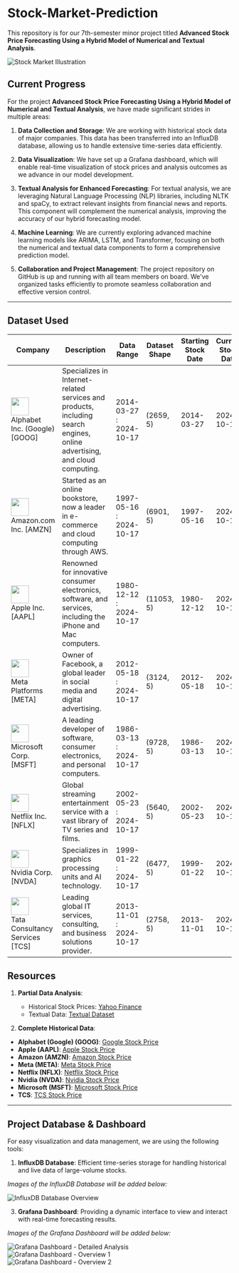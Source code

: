 # Stock-Market-Prediction

This repository is for our 7th-semester minor project titled **Advanced Stock Price Forecasting Using a Hybrid Model of Numerical and Textual Analysis**.

![Stock Market Illustration](https://github.com/user-attachments/assets/f5751f74-43c5-4045-aa9f-bb7abd19c1aa)

## Current Progress

For the project **Advanced Stock Price Forecasting Using a Hybrid Model of Numerical and Textual Analysis**, we have made significant strides in multiple areas:

1. **Data Collection and Storage**: We are working with historical stock data of major companies. This data has been transferred into an InfluxDB database, allowing us to handle extensive time-series data efficiently.

2. **Data Visualization**: We have set up a Grafana dashboard, which will enable real-time visualization of stock prices and analysis outcomes as we advance in our model development.

3. **Textual Analysis for Enhanced Forecasting**: For textual analysis, we are leveraging Natural Language Processing (NLP) libraries, including NLTK and spaCy, to extract relevant insights from financial news and reports. This component will complement the numerical analysis, improving the accuracy of our hybrid forecasting model.

4. **Machine Learning**: We are currently exploring advanced machine learning models like ARIMA, LSTM, and Transformer, focusing on both the numerical and textual data components to form a comprehensive prediction model.

5. **Collaboration and Project Management**: The project repository on GitHub is up and running with all team members on board. We've organized tasks efficiently to promote seamless collaboration and effective version control.

---

## Dataset Used

| Company                           | Description                                                                                     | Data Range           | Dataset Shape | Starting Stock Date | Current Stock Date | Starting Stock Price | Current Stock Price |
|-----------------------------------|-------------------------------------------------------------------------------------------------|----------------------|---------------|---------------------|--------------------|----------------------|----------------------|
| <img src="https://www.freepnglogos.com/uploads/google-logo-png/google-logo-png-suite-everything-you-need-know-about-google-newest-0.png" height="40"> <br> Alphabet Inc. (Google) [GOOG] | Specializes in Internet-related services and products, including search engines, online advertising, and cloud computing. | 2014-03-27 : 2024-10-17 | (2659, 5) | 2014-03-27          | 2024-10-17         | $27.8542             | $164.51              |
| <img src="https://pngimg.com/uploads/amazon/amazon_PNG5.png" height="40"> <br> Amazon.com Inc. [AMZN]    | Started as an online bookstore, now a leader in e-commerce and cloud computing through AWS. | 1997-05-16 : 2024-10-17 | (6901, 5) | 1997-05-16          | 2024-10-17         | $0.0863              | $187.53              |
| <img src="https://th.bing.com/th/id/R.0ac491574e7ddb71dc2cab65a8bb501f?rik=5NzURUJ1L37UYg&riu=http%3a%2f%2fpurepng.com%2fpublic%2fuploads%2flarge%2fpurepng.com-apple-logologobrand-logoiconslogos-251519938788qhgdl.png&ehk=kQ%2bTI4imrP%2fg9UWIfehFMJOqAn1A3RQTROHV%2f1ORknk%3d&risl=&pid=ImgRaw&r=0" height="40"> <br> Apple Inc. [AAPL]   | Renowned for innovative consumer electronics, software, and services, including the iPhone and Mac computers. | 1980-12-12 : 2024-10-17 | (11053, 5) | 1980-12-12          | 2024-10-17         | $0.0992              | $232.15              |
| <img src="https://static.vecteezy.com/system/resources/previews/024/273/862/original/meta-logo-transparent-free-png.png" height="40"> <br> Meta Platforms [META] | Owner of Facebook, a global leader in social media and digital advertising. | 2012-05-18 : 2024-10-17 | (3124, 5) | 2012-05-18          | 2024-10-17         | $38.1174             | $576.93              |
| <img src="https://upload.wikimedia.org/wikipedia/commons/4/44/Microsoft_logo.svg" height="40"> <br> Microsoft Corp. [MSFT] | A leading developer of software, consumer electronics, and personal computers. | 1986-03-13 : 2024-10-17 | (9728, 5) | 1986-03-13          | 2024-10-17         | $0.0603              | $416.72              |
| <img src="https://upload.wikimedia.org/wikipedia/commons/0/08/Netflix_2015_logo.svg" height="40"> <br> Netflix Inc. [NFLX] | Global streaming entertainment service with a vast library of TV series and films. | 2002-05-23 : 2024-10-17 | (5640, 5) | 2002-05-23          | 2024-10-17         | $1.1964              | $687.65              |
| <img src="https://cdn4.iconfinder.com/data/icons/logos-and-brands/512/235_Nvidia_logo-512.png" height="40"> <br> Nvidia Corp. [NVDA] | Specializes in graphics processing units and AI technology. | 1999-01-22 : 2024-10-17 | (6477, 5) | 1999-01-22          | 2024-10-17         | $0.0377              | $136.93              |
| <img src="https://companieslogo.com/img/orig/TCS.NS-7401f1bd.png?t=1631949260" height="40"> <br> Tata Consultancy Services [TCS] | Leading global IT services, consulting, and business solutions provider. | 2013-11-01 : 2024-10-17 | (2758, 5) | 2013-11-01          | 2024-10-17         | $543.0               | $11.8                |

## Resources
1. **Partial Data Analysis**:
   - Historical Stock Prices: [Yahoo Finance](https://finance.yahoo.com/)
   - Textual Data: [Textual Dataset](https://bit.ly/36fFPI6)

2. **Complete Historical Data**:
  - **Alphabet (Google) (GOOG)**: [Google Stock Price](https://www.macrotrends.net/stocks/charts/GOOG/google/stock-price-history)
   - **Apple (AAPL)**: [Apple Stock Price](https://www.macrotrends.net/stocks/charts/AAPL/apple/stock-price-history)
   - **Amazon (AMZN)**: [Amazon Stock Price](https://www.macrotrends.net/stocks/charts/TCS/container-store/stock-price-history)
   - **Meta (META)**: [Meta Stock Price](https://www.macrotrends.net/stocks/charts/META/meta-platforms/stock-price-history)
   - **Netflix (NFLX)**: [Netflix Stock Price](https://www.macrotrends.net/stocks/charts/NFLX/netflix/stock-price-history)
   - **Nvidia (NVDA)**: [Nvidia Stock Price](https://www.macrotrends.net/stocks/charts/NVDA/nvidia/stock-price-history)
   - **Microsoft (MSFT)**: [Microsoft Stock Price](https://www.macrotrends.net/stocks/charts/MSFT/microsoft/stock-price-history)
   - **TCS**: [TCS Stock Price](https://www.macrotrends.net/stocks/charts/TCS/container-store/stock-price-history)

---

## Project Database & Dashboard

For easy visualization and data management, we are using the following tools:

1. **InfluxDB Database**: Efficient time-series storage for handling historical and live data of large-volume stocks.

*Images of the InfluxDB Database will be added below:*

 ![InfluxDB Database Overview](https://github.com/user-attachments/assets/48cf5842-3637-4842-9081-95491ad8770f)
   
3. **Grafana Dashboard**: Providing a dynamic interface to view and interact with real-time forecasting results.

*Images of the Grafana Dashboard will be added below:*

![Grafana Dashboard - Detailed Analysis](https://github.com/user-attachments/assets/6de571a7-d831-439d-aac3-5bbc3751b960)
   <br>
   ![Grafana Dashboard - Overview 1](https://github.com/user-attachments/assets/c1b8d258-cb11-40de-8fce-aa9ca09bb133)
   <br>
![Grafana Dashboard - Overview 2](https://github.com/user-attachments/assets/46502871-1e0d-4314-908e-d123d1e3db8d)
